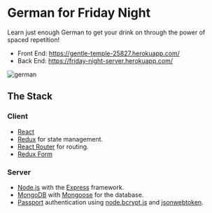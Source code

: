 

# German for Friday Night



Learn just enough German to get your drink on through the power of spaced repetition!

- Front End: https://gentle-temple-25827.herokuapp.com/
- Back End: https://friday-night-server.herokuapp.com/

![german](https://user-images.githubusercontent.com/43865177/57746579-a9ebaa00-7686-11e9-8de1-56265a8597c0.png)

## The Stack

### Client

- [React](https://reactjs.org/)
- [Redux](https://redux.js.org/) for state management.
- [React Router](https://reacttraining.com/react-router/) for routing.
- [Redux Form](https://redux-form.com/)

### Server

- [Node.js](https://nodejs.org/en/) with the [Express](https://expressjs.com/) framework.
- [MongoDB](https://www.mongodb.com/) with [Mongoose](https://mongoosejs.com/) for the database.
- [Passport](http://www.passportjs.org/) authentication using [node.bcrypt.js](https://github.com/kelektiv/node.bcrypt.js/) and [jsonwebtoken](https://github.com/auth0/node-jsonwebtoken).


